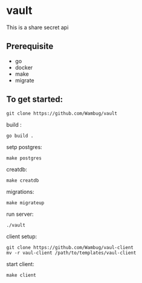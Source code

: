 # vault

This is a share secret api

## Prerequisite
- go
- docker
- make
- migrate

## To get started:
```
git clone https://github.com/Wambug/vault
``` 
build :
```
go build .
```
setp postgres:
```
make postgres
```
creatdb:
```
make creatdb
```
migrations:
```
make migrateup
```
run server:
```
./vault
```

client setup:
```
git clone https://github.com/Wambug/vaul-client
mv -r vaul-client /path/to/templates/vaul-client
```

start client:
```
make client
```
